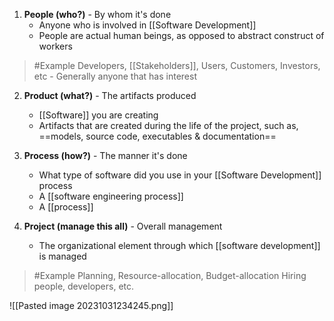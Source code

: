 1. **People (who?)** - By whom it's done 
	- Anyone who is involved in [[Software Development]]
	- People are actual human beings, as opposed to abstract construct of workers
>	#Example 
>	Developers, [[Stakeholders]], Users, Customers, Investors, etc
		- Generally anyone that has interest

2. **Product (what?)** - The artifacts produced 
	- [[Software]] you are creating
	- Artifacts that are created during the life of the project, such as, ==models, source code, executables & documentation==

3. **Process (how?)** - The manner it's done
	- What type of software did you use in your [[Software Development]] process
	- A [[software engineering process]]
	- A [[process]]

4. **Project (manage this all)** - Overall management
	- The organizational element through which [[software development]] is managed
>	#Example 
>	Planning, Resource-allocation, Budget-allocation
>	Hiring people, developers, etc.

![[Pasted image 20231031234245.png]]
